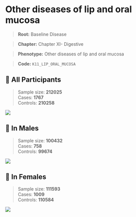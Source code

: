 # Other diseases of lip and oral mucosa

> **Root:** Baseline Disease  

> **Chapter:** Chapter XI- Digestive  

> **Phenotype:** Other diseases of lip and oral mucosa  

> **Code:** `K11_LIP_ORAL_MUCOSA`

## 🧪 All Participants  
> Sample size: **212025**  
> Cases: **1767**  
> Controls: **210258**
<img src="/Disease/Figures/ALL/Incidence/K11_LIP_ORAL_MUCOSA.png"/>
<CsvTable src="/public/Disease/Data/ALL/Incidence/COX_K11_LIP_ORAL_MUCOSA.csv" label="🔍 View full results" />

## 👨 In Males  
> Sample size: **100432**  
> Cases: **758**  
> Controls: **99674**
<img src="/Disease/Figures/Male/Incidence/K11_LIP_ORAL_MUCOSA.png"/>
<CsvTable src="/public/Disease/Data/Male/Incidence/COX_K11_LIP_ORAL_MUCOSA.csv" label="🔍 View full results" />

## 👩 In Females  
> Sample size: **111593**  
> Cases: **1009**  
> Controls: **110584**
<img src="/Disease/Figures/Female/Incidence/K11_LIP_ORAL_MUCOSA.png"/>
<CsvTable src="/public/Disease/Data/Female/Incidence/COX_K11_LIP_ORAL_MUCOSA.csv" label="🔍 View full results" />
